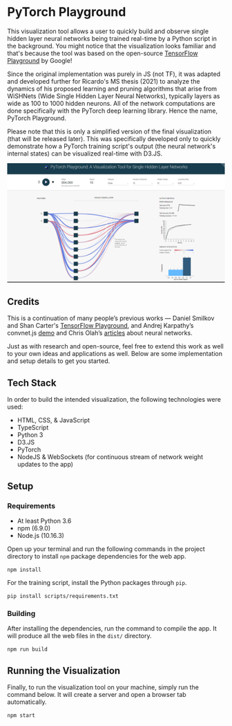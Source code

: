 # PyTorch Playground
This visualization tool allows a user to quickly build and observe single 
hidden layer neural networks being trained real-time by a Python script 
in the background. You might notice that the visualization looks familiar 
and that's because the tool was based on the open-source [TensorFlow Playground](https://playground.tensorflow.org) 
by Google! 

Since the original implementation was purely in JS (not TF), it was adapted 
and developed further for Ricardo's MS thesis (2021) to analyze the dynamics
of his proposed learning and pruning algorithms that arise from WiSHNets 
(Wide Single Hidden Layer Neural Networks), typically layers as wide as 100 
to 1000 hidden neurons. All of the network computations are done specifically
with the PyTorch deep learning library. Hence the name, PyTorch Playground.

Please note that this is only a simplified version of the final visualization 
(that will be released later). This was specifically developed only to quickly
demonstrate how a PyTorch training script's output (the neural 
network's internal states) can be visualized real-time with D3.JS. 

![Sample Simulation with the Circle Dataset](assets/sample_simulation-circle.PNG)



## Credits
This is a continuation of many people’s previous works — Daniel Smilkov
and Shan Carter's [TensorFlow Playground](https://playground.tensorflow.org), 
and Andrej Karpathy’s convnet.js [demo](http://cs.stanford.edu/people/karpathy/convnetjs/demo/classify2d.html) 
and Chris Olah’s [articles](http://colah.github.io/posts/2014-03-NN-Manifolds-Topology/) 
about neural networks. 

Just as with research and open-source, feel free to extend this work as well 
to your own ideas and applications as well. Below are some implementation and 
setup details to get you started.

## Tech Stack
In order to build the intended visualization, the following technologies were used:
- HTML, CSS, & JavaScript
- TypeScript
- Python 3
- D3.JS
- PyTorch
- NodeJS & WebSockets (for continuous stream of network weight updates to the app)

## Setup

### Requirements
- At least Python 3.6
- npm (6.9.0)
- Node.js (10.16.3)

Open up your terminal and run the following commands in the project directory 
to install `npm` package dependencies for the web app.
```buildoutcfg
npm install
```

For the training script, install the Python packages through `pip`.
```buildoutcfg
pip install scripts/requirements.txt
```

### Building
After installing the dependencies, run the command to compile the app. 
It will produce all the web files in the `dist/` directory.
```buildoutcfg
npm run build
```

## Running the Visualization
Finally, to run the visualization tool on your machine, simply run the 
command below. It will create a server and open a browser tab automatically.
```buildoutcfg
npm start
```
